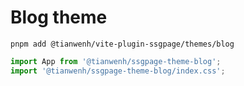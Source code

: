 # Blog theme

```
pnpm add @tianwenh/vite-plugin-ssgpage/themes/blog
```

```ts
import App from '@tianwenh/ssgpage-theme-blog';
import '@tianwenh/ssgpage-theme-blog/index.css';
```
